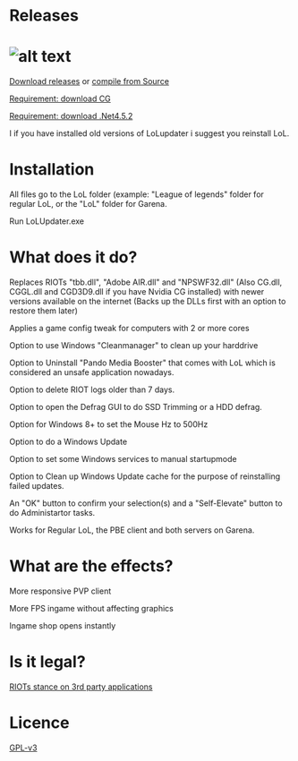 Releases
========
![alt text](http://i.imgur.com/5IPNffp.png)
=======

[Download releases](https://github.com/Loggan08/LoLUpdater/releases/latest) or [compile from Source](https://github.com/Loggan08/LoLUpdater/archive/master.zip)

[Requirement: download CG](http://developer.download.nvidia.com/cg/Cg_3.1/Cg-3.1_April2012_Setup.exe)

[Requirement: download .Net4.5.2](http://www.microsoft.com/en-us/download/confirmation.aspx?id=42643)

I if you have installed old versions of LoLupdater i suggest you reinstall LoL.



Installation
============

All files go to the LoL folder (example: "League of legends" folder for regular LoL, or the "LoL" folder for Garena.

Run LoLUpdater.exe


What does it do?
================
Replaces RIOTs "tbb.dll", "Adobe AIR.dll" and "NPSWF32.dll" (Also CG.dll, CGGL.dll and CGD3D9.dll if you have Nvidia CG installed) with newer versions available on the internet (Backs up the DLLs first with an option to restore them later)

Applies a game config tweak for computers with 2 or more cores

Option to use Windows "Cleanmanager" to clean up your harddrive

Option to Uninstall "Pando Media Booster" that comes with LoL which is considered an unsafe application nowadays.

Option to delete RIOT logs older than 7 days.

Option to open the Defrag GUI to do SSD Trimming or a HDD defrag.

Option for Windows 8+ to set the Mouse Hz to 500Hz

Option to do a Windows Update

Option to set some Windows services to manual startupmode

Option to Clean up Windows Update cache for the purpose of reinstalling failed updates.

An "OK" button to confirm your selection(s) and a "Self-Elevate" button to do Administartor tasks.

Works for Regular LoL, the PBE client and both servers on Garena.


What are the effects?
=====================

More responsive PVP client

More FPS ingame without affecting graphics

Ingame shop opens instantly


Is it legal?
============
[RIOTs stance on 3rd party applications](http://forums.euw.leagueoflegends.com/board/showthread.php?t=1710481)


Licence
================
[GPL-v3](http://www.gnu.org/licenses/gpl-3.0.html)